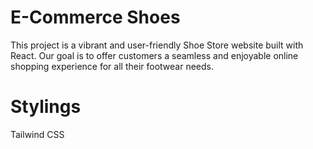 # E-Commerce Shoes

This project is a vibrant and user-friendly Shoe Store website built with React. Our goal is to offer customers a seamless and enjoyable online shopping experience for all their footwear needs.

# Stylings
Tailwind CSS